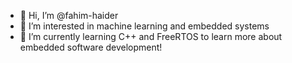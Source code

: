 - 👋 Hi, I’m @fahim-haider
- 👀 I’m interested in machine learning and embedded systems
- 🌱 I’m currently learning C++ and FreeRTOS to learn more about embedded software development!

<!---
fahim-haider/fahim-haider is a ✨ special ✨ repository because its `README.md` (this file) appears on your GitHub profile.
You can click the Preview link to take a look at your changes.
--->
